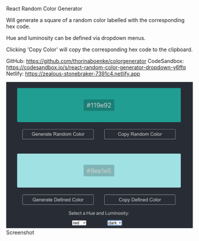 React Random Color Generator

Will generate a square of a random color labelled with the corresponding hex code.

Hue and luminosity can be defined via dropdown menus.

Clicking 'Copy Color' will copy the corresponding hex code to the clipboard.

GitHub: https://github.com/thorinaboenke/colorgenerator
CodeSandbox: https://codesandbox.io/s/react-random-color-generator-dropdown-y6ffq
Netlify: https://zealous-stonebraker-7391c4.netlify.app

![alt text](https://github.com/thorinaboenke/colorgenerator/blob/master/public/Colorgenerator.png)
Screenshot
